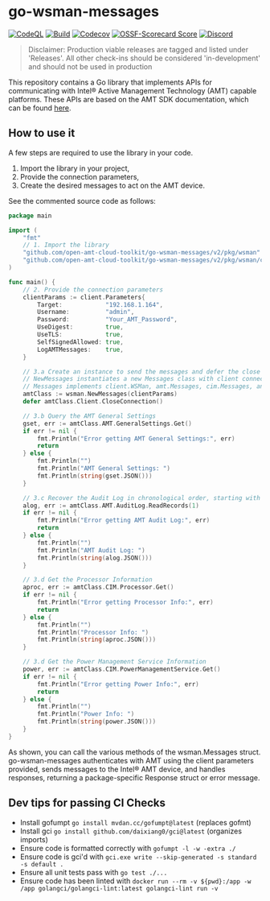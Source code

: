 # go-wsman-messages

[![CodeQL](https://img.shields.io/github/actions/workflow/status/open-amt-cloud-toolkit/go-wsman-messages/codeql-analysis.yml?style=for-the-badge&label=CodeQL&logo=github)](https://github.com/open-amt-cloud-toolkit/go-wsman-messages/actions/workflows/codeql-analysis.yml)
[![Build](https://img.shields.io/github/actions/workflow/status/open-amt-cloud-toolkit/go-wsman-messages/ci.yml?style=for-the-badge&logo=github)](https://github.com/open-amt-cloud-toolkit/go-wsman-messages/actions/workflows/ci.yml)
[![Codecov](https://img.shields.io/codecov/c/github/open-amt-cloud-toolkit/go-wsman-messages?style=for-the-badge&logo=codecov)](https://app.codecov.io/gh/open-amt-cloud-toolkit/go-wsman-messages)
[![OSSF-Scorecard Score](https://img.shields.io/ossf-scorecard/github.com/open-amt-cloud-toolkit/go-wsman-messages?style=for-the-badge&label=OSSF%20Score)](https://api.securityscorecards.dev/projects/github.com/open-amt-cloud-toolkit/go-wsman-messages)
[![Discord](https://img.shields.io/discord/1063200098680582154?style=for-the-badge&label=Discord&logo=discord&logoColor=white&labelColor=%235865F2&link=https%3A%2F%2Fdiscord.gg%2FDKHeUNEWVH)](https://discord.gg/DKHeUNEWVH)

> Disclaimer: Production viable releases are tagged and listed under 'Releases'.  All other check-ins should be considered 'in-development' and should not be used in production

This repository contains a Go library that implements APIs for communicating with Intel® Active Management Technology (AMT) capable platforms. These APIs are based on the AMT SDK documentation, which can be found [here](https://www.intel.com/content/www/us/en/developer/tools/active-management-technology-sdk/overview.html).

## How to use it

A few steps are required to use the library in your code.

1. Import the library in your project,
1. Provide the connection parameters,
1. Create the desired messages to act on the AMT device.

See the commented source code as follows:

``` go
package main

import (
    "fmt"
    // 1. Import the library
    "github.com/open-amt-cloud-toolkit/go-wsman-messages/v2/pkg/wsman"
    "github.com/open-amt-cloud-toolkit/go-wsman-messages/v2/pkg/wsman/client"
)

func main() {
    // 2. Provide the connection parameters
    clientParams := client.Parameters{
        Target:            "192.168.1.164",
        Username:          "admin",          
        Password:          "Your_AMT_Password",
        UseDigest:         true,
        UseTLS:            true,
        SelfSignedAllowed: true,
        LogAMTMessages:    true,
    }

    // 3.a Create an instance to send the messages and defer the close of the connection.
    // NewMessages instantiates a new Messages class with client connection parameters.
    // Messages implements client.WSMan, amt.Messages, cim.Messages, and ips.Messages.
    amtClass := wsman.NewMessages(clientParams)
    defer amtClass.Client.CloseConnection()

    // 3.b Query the AMT General Settings
    gset, err := amtClass.AMT.GeneralSettings.Get()
    if err != nil {
        fmt.Println("Error getting AMT General Settings:", err)
        return
    } else {
        fmt.Println("")
        fmt.Println("AMT General Settings: ")
        fmt.Println(string(gset.JSON()))
    }

    // 3.c Recover the Audit Log in chronological order, starting with the oldest one (i.e., 1)
    alog, err := amtClass.AMT.AuditLog.ReadRecords(1)
    if err != nil {
        fmt.Println("Error getting AMT Audit Log:", err)
        return
    } else {
        fmt.Println("")
        fmt.Println("AMT Audit Log: ")
        fmt.Println(string(alog.JSON()))
    }

    // 3.d Get the Processor Information
    aproc, err := amtClass.CIM.Processor.Get()
    if err != nil {
        fmt.Println("Error getting Processor Info:", err)
        return
    } else {
        fmt.Println("")
        fmt.Println("Processor Info: ")
        fmt.Println(string(aproc.JSON()))
    }

    // 3.d Get the Power Management Service Information
    power, err := amtClass.CIM.PowerManagementService.Get()
    if err != nil {
        fmt.Println("Error getting Power Info:", err)
        return
    } else {
        fmt.Println("")
        fmt.Println("Power Info: ")
        fmt.Println(string(power.JSON()))
    }
}
```

As shown, you can call the various methods of the wsman.Messages struct.  go-wsman-messages authenticates with AMT using the client parameters provided, sends messages to the Intel® AMT device, and handles responses, returning a package-specific Response struct or error message.

## Dev tips for passing CI Checks

- Install gofumpt `go install mvdan.cc/gofumpt@latest` (replaces gofmt)
- Install gci `go install github.com/daixiang0/gci@latest` (organizes imports)
- Ensure code is formatted correctly with `gofumpt -l -w -extra ./`
- Ensure code is gci'd with `gci.exe write --skip-generated -s standard -s default .`
- Ensure all unit tests pass with `go test ./...`
- Ensure code has been linted with `docker run --rm -v ${pwd}:/app -w /app golangci/golangci-lint:latest golangci-lint run -v`
